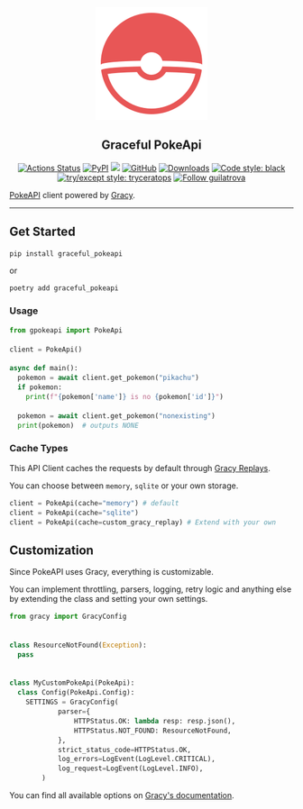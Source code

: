 <p align="center">
    <img width="200px" src="./img/logo.svg">
</p>


<h2 align="center">Graceful PokeApi</h2>


<p align="center">
  <!-- CI --><a href="https://github.com/guilatrova/graceful-pokeapi/actions"><img alt="Actions Status" src="https://github.com/guilatrova/graceful-pokeapi/workflows/CI/badge.svg"></a>
  <!-- PyPI --><a href="https://pypi.org/project/graceful_pokeapi/"><img alt="PyPI" src="https://img.shields.io/pypi/v/graceful_pokeapi"/></a>
  <!-- Supported Python versions --><img src="https://badgen.net/pypi/python/graceful_pokeapi" />
  <!-- Alternative Python versioning: <img alt="python version" src="https://img.shields.io/badge/python-3.9%20%7C%203.10-blue"> -->
  <!-- LICENSE --><a href="https://github.com/guilatrova/graceful-pokeapi/blob/main/LICENSE"><img alt="GitHub" src="https://img.shields.io/github/license/guilatrova/graceful_pokeapi"/></a>
  <!-- PyPI downloads --><a href="https://pepy.tech/project/graceful_pokeapi/"><img alt="Downloads" src="https://static.pepy.tech/personalized-badge/graceful_pokeapi?period=total&units=international_system&left_color=grey&right_color=blue&left_text=%F0%9F%A6%96%20Downloads"/></a>
  <!-- Formatting --><a href="https://github.com/psf/black"><img alt="Code style: black" src="https://img.shields.io/badge/code%20style-black-000000.svg"/></a>
   <!-- Tryceratops --><a href="https://github.com/guilatrova/tryceratops"><img alt="try/except style: tryceratops" src="https://img.shields.io/badge/try%2Fexcept%20style-tryceratops%20%F0%9F%A6%96%E2%9C%A8-black" /></a>
  <!-- Follow handle --><a href="https://twitter.com/intent/user?screen_name=guilatrova"><img alt="Follow guilatrova" src="https://img.shields.io/twitter/follow/guilatrova?style=social"/></a>
</p>

[PokeAPI](https://pokeapi.co/) client powered by [Gracy](https://github.com/guilatrova/gracy).

---

## Get Started

```
pip install graceful_pokeapi
```

or

```
poetry add graceful_pokeapi
```

### Usage

```py
from gpokeapi import PokeApi

client = PokeApi()

async def main():
  pokemon = await client.get_pokemon("pikachu")
  if pokemon:
    print(f"{pokemon['name']} is no {pokemon['id']}")

  pokemon = await client.get_pokemon("nonexisting")
  print(pokemon)  # outputs NONE
```

### Cache Types

This API Client caches the requests by default through [Gracy Replays](https://github.com/guilatrova/gracy#replay-requests).

You can choose between `memory`, `sqlite` or your own storage.

```py
client = PokeApi(cache="memory") # default
client = PokeApi(cache="sqlite")
client = PokeApi(cache=custom_gracy_replay) # Extend with your own
```

## Customization

Since PokeAPI uses Gracy, everything is customizable.

You can implement throttling, parsers, logging, retry logic and anything else by extending the class and setting your own settings.

```py
from gracy import GracyConfig


class ResourceNotFound(Exception):
  pass


class MyCustomPokeApi(PokeApi):
  class Config(PokeApi.Config):
    SETTINGS = GracyConfig(
            parser={
                HTTPStatus.OK: lambda resp: resp.json(),
                HTTPStatus.NOT_FOUND: ResourceNotFound,
            },
            strict_status_code=HTTPStatus.OK,
            log_errors=LogEvent(LogLevel.CRITICAL),
            log_request=LogEvent(LogLevel.INFO),
        )
```


You can find all available options on [Gracy's documentation](https://github.com/guilatrova/gracy).
